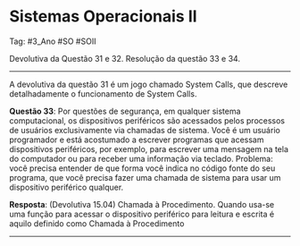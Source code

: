 # Sistemas Operacionais II

Tag: #3_Ano #SO #SOII 

Devolutiva da Questão 31 e 32. Resolução da questão 33 e 34.

---

A devolutiva da questão 31 é um jogo chamado System Calls, que descreve detalhadamente o funcionamento de System Calls.

**Questão 33**: Por questões de segurança, em qualquer sistema computacional, os dispositivos periféricos são acessados pelos processos de usuários exclusivamente via chamadas de sistema. Você é um usuário programador e está acostumado a escrever programas que acessam dispositivos periféricos, por exemplo, para escrever uma mensagem na tela do computador ou para receber uma informação via teclado. Problema: você precisa entender de que forma você indica no código fonte do seu programa, que você precisa fazer uma chamada de sistema para usar um dispositivo periférico qualquer.

**Resposta**: (Devolutiva 15.04) Chamada à Procedimento. Quando usa-se uma função para acessar o dispositivo periférico para leitura e escrita é aquilo definido como Chamada à Procedimento

---